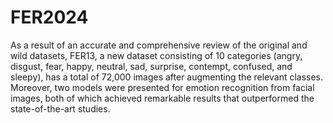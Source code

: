 # FER2024
As a result of an accurate and comprehensive review of the original and wild datasets, FER13, a new dataset consisting of 10 categories (angry, disgust, fear, happy, neutral, sad, surprise, contempt, confused, and sleepy), has a total of 72,000 images after augmenting the relevant classes. Moreover, two models were presented for emotion recognition from facial images, both of which achieved remarkable results that outperformed the state-of-the-art studies.
